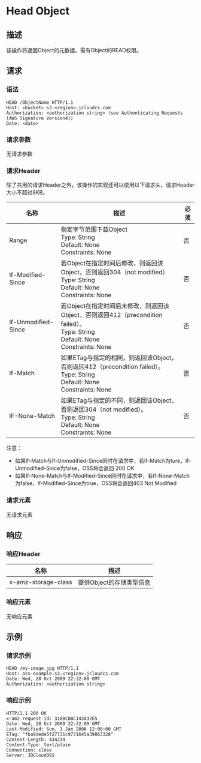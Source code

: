# Head Object

## 描述
该操作将返回Object的元数据，需有Object的READ权限。

## 请求

### 语法
```
HEAD /ObjectName HTTP/1.1
Host: <bucket>.s3.<region>.jcloudcs.com 
Authorization: <authorization string> (see Authenticating Requests (AWS Signature Version4))
Date: <date>
```
### 请求参数
无请求参数
### 请求Header
除了共用的请求Header之外，该操作的实现还可以使用以下请求头，请求Header大小不超过8KB。

名称|描述|必须
---|---|---
Range|指定字节范围下载Object<br>Type: String<br>Default: None<br>Constraints: None|否
If-Modified-Since|若Object在指定时间后修改，则返回该Object，否则返回304（not modified）<br>Type: String<br>Default: None<br>Constraints: None|否
If-Unmodified-Since|若Object在指定时间后未修改，则返回该Object，否则返回412（precondition failed）。<br>Type: String<br>Default: None<br>Constraints: None|否
If-Match|如果ETag与指定的相同，则返回该Object，否则返回412（precondition failed）。<br>Type: String<br>Default: None<br>Constraints: None|否
IF-None-Match|如果ETag与指定的不同，则返回该Object，否则返回304（not modified）。<br>Type: String<br>Default: None<br>Constraints: None|否

注意：
+ 如果If-Match与If-Unmodified-Since同时在请求中，若If-Match为ture，If-Unmodified-Since为false，OSS将会返回 200 OK
+ 如果If-None-Match与If-Modified-Since同时在请求中，若If-None-Match为false，If-Modified-Since为true，OSS将会返回403 Not Modified

### 请求元素
无请求元素

## 响应

### 响应Header

名称|描述
---|---
x-amz-storage-class|提供Object的存储类型信息

### 响应元素
无响应元素

## 示例
### 请求示例
```
HEAD /my-image.jpg HTTP/1.1
Host: oss-example.s3.<region>.jcloudcs.com 
Date: Wed, 28 Oct 2009 22:32:00 GMT
Authorization: <authorization string>
```
### 响应示例
```
HTTP/1.1 200 OK
x-amz-request-id: 318BC8BC143432E5
Date: Wed, 28 Oct 2009 22:32:00 GMT
Last-Modified: Sun, 1 Jan 2006 12:00:00 GMT
ETag: "fba9dede5f27731c9771645a39863328"
Content-Length: 434234
Content-Type: text/plain
Connection: close
Server: JDCloudOSS
```





